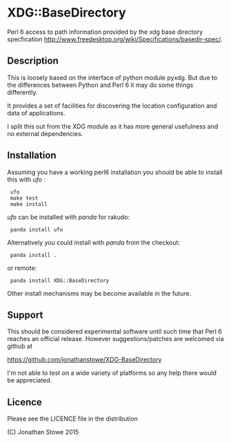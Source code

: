 # XDG::BaseDirectory

Perl 6 access to path information provided by the xdg base directory
specfication http://www.freedesktop.org/wiki/Specifications/basedir-spec/.

## Description

This is loosely based on the interface of python module pyxdg. But due to the
differences between Python and Perl 6 it may do some things differently.

It provides a set of facilities for discovering the location configuration
and data of applications.

I split this out from the XDG module as it has more general usefulness and
no external dependencies.

## Installation

Assuming you have a working perl6 installation you should be able to
install this with *ufo* :

     ufo
     make test
     make install

*ufo* can be installed with *panda* for rakudo:

     panda install ufo


Alternatively you could install with *panda* from the checkout:

     panda install .

or remote:

     panda install XDG::BaseDirectory 

Other install mechanisms may be become available in the future.

## Support

This should be considered experimental software until such time that
Perl 6 reaches an official release.  However suggestions/patches are
welcomed via github at

   https://github.com/jonathanstowe/XDG-BaseDirectory

I'm not able to test on a wide variety of platforms so any help there
would be appreciated.

## Licence

Please see the LICENCE file in the distribution

(C) Jonathan Stowe 2015
